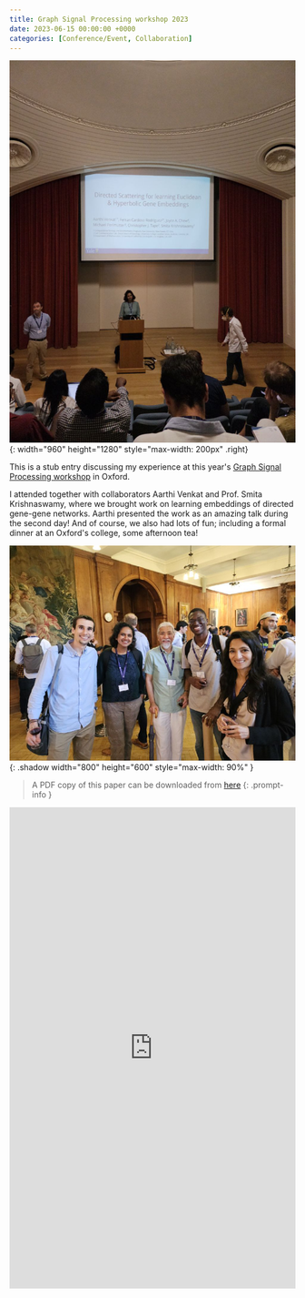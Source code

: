 ```yaml
---
title: Graph Signal Processing workshop 2023
date: 2023-06-15 00:00:00 +0000
categories: [Conference/Event, Collaboration]
---
```


![Desktop View](/assets/img/GSP23_Aarthi.jpeg){: width="960" height="1280" style="max-width: 200px" .right}

This is a stub entry discussing my experience at this year's [Graph Signal Processing workshop](http://gspworkshop.org/) in Oxford.

I attended together with collaborators Aarthi Venkat and Prof. Smita Krishnaswamy, where we brought work on learning embeddings of directed gene-gene networks.
Aarthi presented the work as an amazing talk during the second day!
And of course, we also had lots of fun; including a formal dinner at an Oxford's college, some afternoon tea!

![Window shadow](/assets/img/GSP23_drinks.jpeg){: .shadow width="800" height="600" style="max-width: 90%" }

> A PDF copy of this paper can be downloaded from 
[here](/assets/PDFs/GSPworkshop23.pdf)
{: .prompt-info }

<iframe src="https://docs.google.com/gview?url=https://raw.githubusercontent.com/FerranC96/FerranC96.github.io/main/assets/PDFs/GSPworkshop23.pdf&embedded=true" style="width:600px; height:846px; max-width: 100%" frameborder="0"></iframe> 
